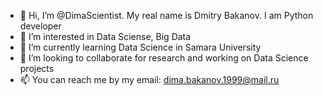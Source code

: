 - 👋 Hi, I’m @DimaScientist. My real name is Dmitry Bakanov. I am Python developer
- 👀 I’m interested in Data Sciense, Big Data
- 🌱 I’m currently learning Data Science in Samara University
- 💞️ I’m looking to collaborate for research and working on Data Science projects
- 📫 You can reach me by my email: dima.bakanov.1999@mail.ru
